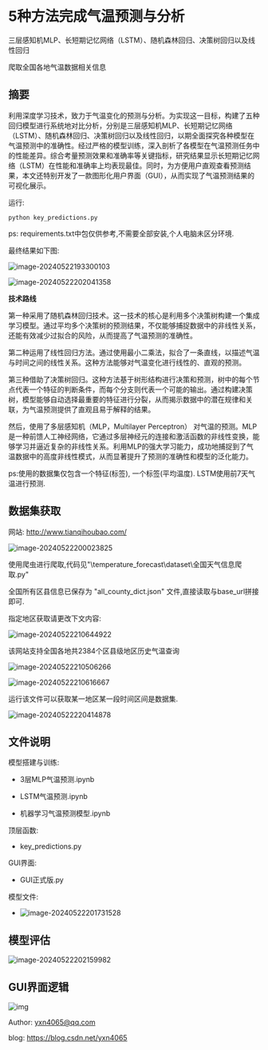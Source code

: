 # 5种方法完成气温预测与分析

三层感知机MLP、长短期记忆网络（LSTM）、随机森林回归、决策树回归以及线性回归

爬取全国各地气温数据相关信息

## 摘要

利用深度学习技术，致力于气温变化的预测与分析。为实现这一目标，构建了五种回归模型进行系统地对比分析，分别是三层感知机MLP、长短期记忆网络（LSTM）、随机森林回归、决策树回归以及线性回归，以期全面探究各种模型在气温预测中的准确性。经过严格的模型训练，深入剖析了各模型在气温预测任务中的性能差异。综合考量预测效果和准确率等关键指标，研究结果显示长短期记忆网络（LSTM）在性能和准确率上均表现最佳。同时，为方便用户直观查看预测结果，本文还特别开发了一款图形化用户界面（GUI），从而实现了气温预测结果的可视化展示。

运行:

```
python key_predictions.py
```

ps: requirements.txt中包仅供参考,不需要全部安装,个人电脑未区分环境.

最终结果如下图:

![image-20240522193300103](./img/image-20240522193300103.png)

![image-20240522202041358](./img/image-20240522202041358.png)

**技术路线**

第一种采用了随机森林回归技术。这一技术的核心是利用多个决策树构建一个集成学习模型。通过平均多个决策树的预测结果，不仅能够捕捉数据中的非线性关系，还能有效减少过拟合的风险，从而提高了气温预测的准确性。

第二种运用了线性回归方法。通过使用最小二乘法，拟合了一条直线，以描述气温与时间之间的线性关系。这种方法能够对气温变化进行线性的、直观的预测。

第三种借助了决策树回归。这种方法基于树形结构进行决策和预测，树中的每个节点代表一个特征的判断条件，而每个分支则代表一个可能的输出。通过构建决策树，模型能够自动选择最重要的特征进行分裂，从而揭示数据中的潜在规律和关联，为气温预测提供了直观且易于解释的结果。

然后，使用了多层感知机（MLP，Multilayer Perceptron） 对气温的预测。MLP是一种前馈人工神经网络，它通过多层神经元的连接和激活函数的非线性变换，能够学习并逼近复杂的非线性关系。利用MLP的强大学习能力，成功地捕捉到了气温数据中的高度非线性模式，从而显著提升了预测的准确性和模型的泛化能力。

ps:使用的数据集仅包含一个特征(标签), 一个标签(平均温度). LSTM使用前7天气温进行预测.

## 数据集获取

网站: http://www.tianqihoubao.com/

![image-20240522200023825](./img/image-20240522200023825.png)

使用爬虫进行爬取,代码见"\temperature_forecast\dataset\全国天气信息爬取.py"

全国所有区县信息已保存为 "all_county_dict.json" 文件,直接读取与base_url拼接即可.

指定地区获取请更改下文内容:

![image-20240522210644922](./img/image-20240522210644922.png)

该网站支持全国各地共2384个区县级地区历史气温查询

![image-20240522210506266](./img/image-20240522210506266.png)

![image-20240522210616667](./img/image-20240522210616667.png)

运行该文件可以获取某一地区某一段时间区间是数据集.

![image-20240522220414878](./img/image-20240522220414878.png)

## 文件说明

模型搭建与训练:

+ 3层MLP气温预测.ipynb

+ LSTM气温预测.ipynb

+ 机器学习气温预测模型.ipynb

顶层函数:

+ key_predictions.py

GUI界面:

+ GUI正式版.py

模型文件:

+ ![image-20240522201731528](./img/image-20240522201731528.png)



## 模型评估

![image-20240522202159982](./img/image-20240522202159982.png)

## GUI界面逻辑

![img](./img/image-20240522200023889.jpg)



Author: yxn4065@qq.com

blog: https://blog.csdn.net/yxn4065
